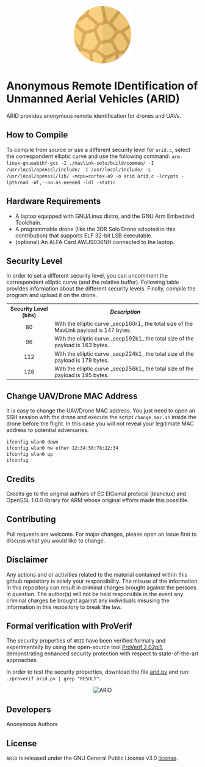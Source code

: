 <p align="center">
  <img src="./figures/ARID_Logo.png" alt="ARID" width="150">
</p>

# Anonymous Remote IDentification of Unmanned Aerial Vehicles (ARID)
ARID provides anonymous remote identification for drones and UAVs.

## How to Compile
To compile from source or use a different security level for ```arid.c```, select the correspondent elliptic curve and use the following command:
```arm-linux-gnueabihf-gcc -I ./mavlink-solo/build/common/ -I /usr/local/openssl/include/ -I /usr/local/include/ -L /usr/local/openssl/lib/ -mcpu=cortex-a9 -o arid arid.c -lcrypto -lpthread -Wl,--no-as-needed -ldl -static```

## Hardware Requirements
- A laptop equipped with GNU/Linux distro, and the GNU Arm Embedded Toolchain.
- A programmable drone (like the 3DR Solo Drone adopted in this contribution) that supports ELF 32-bit LSB executable.
- (optional) An ALFA Card AWUS036NH connected to the laptop.

## Security Level
In order to set a different security level, you can uncomment the correspondent elliptic curve (and the relative buffer). Following table provides information about the different security levels. Finally, compile the program and upload it on the drone.

<table>
  <tr>
    <th style="text-align:center"><b>Security Level (bits)</b></th>
    <th><i><b>Description</b></i></th>
  </tr>
  <tr>
    <td style="text-align:center">80</td>
     <td>With the elliptic curve _secp160r1_ the total size of the MavLink payload is 147 bytes.</td>
  </tr>
  <tr>
    <td style="text-align:center">96</td>
    <td>With the elliptic curve _secp192k1_ the total size of the payload is 163 bytes.</td>
  </tr>
  <tr>
    <td style="text-align:center">112</td>
    <td>With the elliptic curve _secp224k1_ the total size of the payload is 179 bytes.</td>
  </tr>
  <tr>
    <td style="text-align:center">128</td>
    <td>With the elliptic curve _secp256k1_ the total size of the payload is 195 bytes.</td>
  </tr>
</table>

## Change UAV/Drone MAC Address
It is easy to change the UAV/Drone MAC address. You just need to open an SSH session with the drone and execute the script ```change_mac.sh``` inside the drone before the flight. In this case you will not reveal your legitimate MAC address to potential adversaries.
```
ifconfig wlan0 down
ifconfig wlan0 hw ether 12:34:56:78:12:34
ifconfig wlan0 up
ifconfig
```

## Credits
Credits go to the original authors of EC ElGamal protocol (blanclux) and OpenSSL 1.0.0 library for ARM whose original efforts made this possible.

## Contributing
Pull requests are welcome. For major changes, please open an issue first to discuss what you would like to change.

## Disclaimer
Any actions and or activities related to the material contained within this github repository is solely your responsibility. The misuse of the information in this repository can result in criminal charges brought against the persons in question. The author(s) will not be held responsible in the event any criminal charges be brought against any individuals misusing the information in this repository to break the law.

## Formal verification with ProVerif
The security properties of `ARID` have been verified formally and experimentally by using the open-source tool <a href="https://prosecco.gforge.inria.fr/personal/bblanche/proverif/">ProVerif 2.02pl1</a>, demonstrating enhanced security protection with respect to state-of-the-art approaches.

In order to test the security properties, download the file <a href="./proverif/arid.pv">arid.pv</a> and run: `./proverif arid.pv | grep "RESULT"`.

<p align="center">
  <img src="./figures/proverif.png" alt="ARID" width="700">
</p>

## Developers
Anonymous Authors

## License
```ARID``` is released under the GNU General Public License v3.0 <a href="LICENSE">license</a>.
